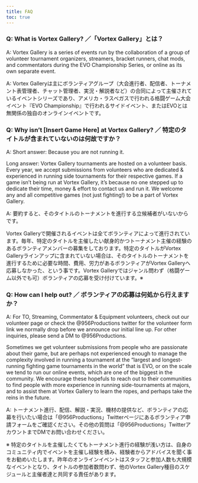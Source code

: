 ```yaml
---
title: FAQ
toc: true
---
```

### Q: What is Vortex Gallery? ／「Vortex Gallery」とは？

A: Vortex Gallery is a series of events run by the collaboration of a group of volunteer tournament organizers, streamers, bracket runners, chat mods, and commentators during the EVO Championship Series, or online as its own separate event.

A: Vortex Galleryは主にボランティアグループ（大会進行者、配信者、トーナメント表管理者、チャット管理者、実況・解説者など）の合同によって主催されているイベントシリーズであり、アメリカ・ラスベガスで行われる格闘ゲーム大会イベント『EVO Championship』で行われるサイドイベント、またはEVOとは無関係の独自のオンラインイベントです。

### Q: Why isn’t [Insert Game Here] at Vortex Gallery? ／ 特定のタイトルが含まれていないのは何故ですか？

A: Short answer: Because you are not running it.

Long answer: Vortex Gallery tournaments are hosted on a volunteer basis. Every year, we accept submissions from volunteers who are dedicated & experienced in running side tournaments for their respective games. If a game isn’t being run at Vortex Gallery, it’s because no one stepped up to dedicate their time, money & effort to contact us and run it. We welcome any and all competitive games (not just fighting!) to be a part of Vortex Gallery.

A: 要約すると、そのタイトルのトーナメントを進行する立候補者がいないからです。

Vortex Galleryで開催されるイベントは全てボランティアによって進行されています。毎年、特定のタイトルを主催したい献身的かつトーナメント主催の経験のあるボランティアメンバーの募集をしております。特定のタイトルがVortex Galleryラインアップに含まれていない場合は、そのタイトルのトーナメントを進行するために必要な時間、費用、労力があるボランティアがVortex Galleryへ応募しなかった、という事です。Vortex Galleryではジャンル問わず（格闘ゲーム以外でも可）ボランティアの応募を受け付けています。※

### Q: How can I help out? ／ ボランティアの応募は何処から行えますか？

A: For TO, Streaming, Commentator & Equipment volunteers, check out our volunteer page or check the @956Productions twitter for the volunteer form link we normally drop before we announce our initial line up. For other inquiries, please send a DM to @956Productions.

Sometimes we get volunteer submissions from people who are passionate about their game, but are perhaps not experienced enough to manage the complexity involved in running a tournament at the “largest and longest-running fighting game tournaments in the world” that is EVO, or on the scale we tend to run our online events, which are one of the biggest in the community. We encourage these hopefuls to reach out to their communities to find people with more experience in running side-tournaments at majors, and to assist them at Vortex Gallery to learn the ropes, and perhaps take the reins in the future.

A: トーナメント進行、配信、解説・実況、機材の提供など、ボランティアの応募を行いたい場合は「@956Productions」Twitterページにあるボランティア申請フォームをご確認ください。その他の質問は「@956Productions」TwitterアカウントまでDMでお問い合わせください。

※ 特定のタイトルを主催したくてもトーナメント進行の経験が浅い方は、自身のコミュニティ内でイベントを主催し経験を積み、経験者からアドバイスを聞く事をお勧めいたします。昨年のオンラインイベントはスタッフと参加人数も大規模なイベントとなり、タイトルの参加者数問わず、他のVortex Gallery種目のスケジュールと主催者達と共同する責任があります。